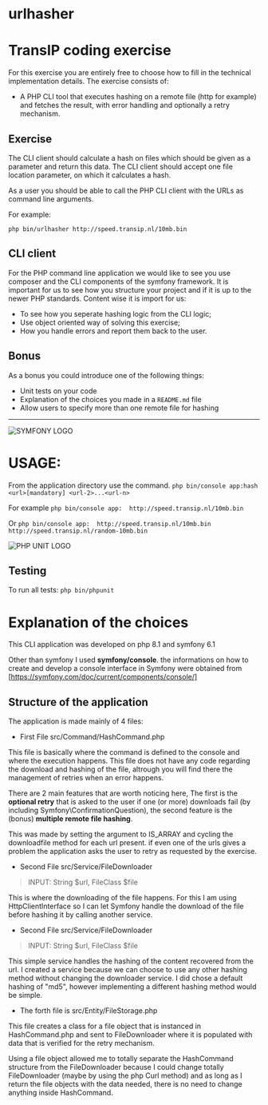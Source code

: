 # urlhasher

# TransIP coding exercise

For this exercise you are entirely free to choose how to fill in the technical implementation details.
The exercise consists of:
- A PHP CLI tool that executes hashing on a remote file (http for example) and fetches the result,
with error handling and optionally a retry mechanism.

## Exercise
The CLI client should calculate a hash on files which should be given as a parameter and return this
data. The CLI client should accept one file location parameter, on which it calculates a hash.

As a user you should be able to call the PHP CLI client with the URLs as command line arguments.

For example:

`php bin/urlhasher http://speed.transip.nl/10mb.bin`

## CLI client
For the PHP command line application we would like to see you use composer and the CLI
components of the symfony framework.
It is important for us to see how you structure your project and if it is up to the newer PHP
standards. Content wise it is import for us:
- To see how you seperate hashing logic from the CLI logic;
- Use object oriented way of solving this exercise;
- How you handle errors and report them back to the user.

## Bonus
As a bonus you could introduce one of the following things:
- Unit tests on your code
- Explanation of the choices you made in a `README.md` file
- Allow users to specify more than one remote file for hashing

---------------------------------------------------------------------------------------------------------------------------------

![SYMFONY LOGO](https://upload.wikimedia.org/wikipedia/commons/thumb/6/60/Symfony2.svg/640px-Symfony2.svg.png)
# USAGE:
From the application directory use the command.
`php bin/console app:hash <url>[mandatory] <url-2>...<url-n>`

For example
`php bin/console app:  http://speed.transip.nl/10mb.bin`

Or
`php bin/console app:  http://speed.transip.nl/10mb.bin http://speed.transip.nl/random-10mb.bin`

![PHP UNIT LOGO](https://upload.wikimedia.org/wikipedia/commons/thumb/f/f7/PHPUnit_Logo.svg/320px-PHPUnit_Logo.svg.png)
## Testing
To run all tests:
`php bin/phpunit`

# Explanation of the choices

This CLI application was developed on php 8.1 and symfony 6.1

Other than symfony I used **symfony/console**.
the informations on how to create and develop a console interface in Symfony were obtained from [https://symfony.com/doc/current/components/console/]

## Structure of the application
The application is made mainly of 4 files:
- First File src/Command/HashCommand.php

This file is basically where the command is defined to the console and where the execution happens. This file does not have any code regarding the download and hashing of the file, altrough you will find there the management of retries when an error happens.

There are 2 main features that are worth noticing here, The first is the **optional retry** that is asked to the user if one (or more) downloads fail (by including Symfony\ConfirmationQuestion), the second feature is the (bonus) **multiple remote file hashing**.

This was made by setting the argument to IS_ARRAY and cycling the downloadfile method for each url present. if even one of the urls gives a problem the application asks the user to retry as requested by the exercise.


- Second File src/Service/FileDownloader

>INPUT: String $url, FileClass $file

This is where the downloading of the file happens. For this I am using HttpClientInterface so I can let Symfony handle the download of the file before hashing it by calling another service. 

- Second File src/Service/FileDownloader

>INPUT: String $url, FileClass $file

This simple service handles the hashing of the content recovered from the url. I created a service because we can choose to use any other hashing method without changing the downloader service. I did chose a default hashing of "md5", however implementing a different hashing method would be simple.

- The forth file is src/Entity/FileStorage.php

This file creates a class for a file object that is instanced in HashCommand.php and sent to FileDownloader where it is populated with data that is verified for the retry mechanism.

Using a file object allowed me to totally separate the HashCommand structure from the FileDownloader because I could change totally FileDownloader (maybe by using the php Curl method) and as long as I return the file objects with the data needed, there is no need to change anything inside HashCommand.
